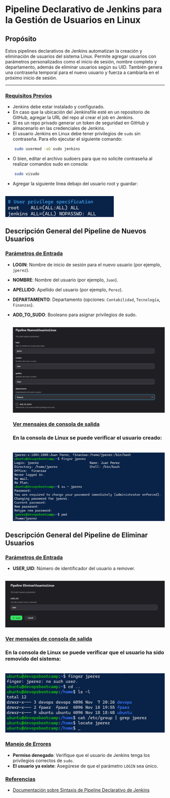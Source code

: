 # **Pipeline Declarativo de Jenkins para la Gestión de Usuarios en Linux**

## **Propósito**

Estos pipelines declarativos de Jenkins automatizan la creación y eliminación de usuarios del sistema Linux. Permite agregar usuarios con parámetros personalizados como el inicio de sesión, nombre completo y departamento, además de eliminar usuarios según su UID. También genera una contraseña temporal para el nuevo usuario y fuerza a cambiarla en el próximo inicio de sesión.

---

### **<u>Requisitos Previos</u>**

- Jenkins debe estar instalado y configurado.
- En caso que la ubicación del Jenkinsfile esté en un repositorio de GitHub, agregar la URL del repo al crear el job en Jenkins.
- Si es un repo privado generar un token de seguridad en GitHub y almacenarlo en las credenciales de Jenkins.
- El usuario Jenkins en Linux debe tener privilegios de `sudo` sin contraseña. Para ello ejecutar el siguiente comando:

```bash
    sudo usermod -aG sudo jenkins
```

- O bien, editar el archivo sudoers para que no solicite contraseña al realizar comandos sudo en consola:

```bash
    sudo visudo
```

- Agregar la siguiente línea debajo del usuario root y guardar: <br><br>

![sudo-visudo-edit-cli](img/sudo-visudo-edit.png)

## **Descripción General del Pipeline de Nuevos Usuarios**

### **<u>Parámetros de Entrada</u>**

- **LOGIN**: Nombre de inicio de sesión para el nuevo usuario (por ejemplo, `jperez`).
- **NOMBRE**: Nombre del usuario (por ejemplo, `Juan`).
- **APELLIDO**: Apellido del usuario (por ejemplo, `Perez`).
- **DEPARTAMENTO**: Departamento (opciones: `Contabilidad`, `Tecnología`, `Finanzas`).
- **ADD_TO_SUDO**: Booleano para asignar privilegios de sudo. <br><br>

  ![jenkins-snapshot-1](img/build-with-params-1.png)

  ### [Ver mensajes de consola de salida ](console_outputs/build26_newuser.txt)

  ### En la consola de Linux se puede verificar el usuario creado: <br><br>

  ![cli-login](img/new-user-cli-login.png)

## **Descripción General del Pipeline de Eliminar Usuarios**

### **<u>Parámetros de Entrada</u>**

- **USER_UID**: Número de identificador del usuario a remover. <br><br>

![jenkins-snapshot-2](img/build-with-params-2.png)

### [Ver mensajes de consola de salida ](console_outputs/build18_delete-user.txt)

### En la consola de Linux se puede verificar que el usuario ha sido removido del sistema: <br><br>

![cli-deleted-user-cli](img/deleted-user-cli.png)

### **<u>Manejo de Errores</u>**

- **Permiso denegado**: Verifique que el usuario de Jenkins tenga los privilegios correctos de `sudo`.
- **El usuario ya existe**: Asegúrese de que el parámetro `LOGIN` sea único.

### **<u>Referencias</u>**

- [Documentación sobre Sintaxis de Pipeline Declarativo de Jenkins](https://www.jenkins.io/doc/book/pipeline/syntax/)

